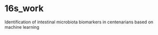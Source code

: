 # 16s_work
Identification of intestinal microbiota  biomarkers in centenarians based on machine learning
